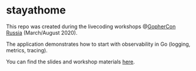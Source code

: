 # stayathome

This repo was created during the livecoding workshops @[GopherCon Russia](https://www.gophercon-russia.ru/en)
(March/August 2020).

The application demonstrates how to start with observability in Go
(logging, metrics, tracing).

You can find the slides and workshop materials [here](https://bit.ly/observability-aug).
